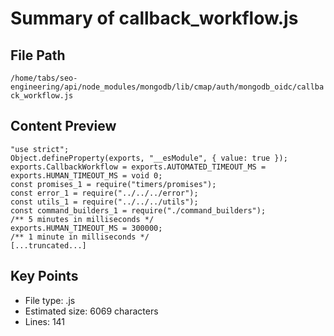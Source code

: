 # Summary of callback_workflow.js
  
## File Path
`/home/tabs/seo-engineering/api/node_modules/mongodb/lib/cmap/auth/mongodb_oidc/callback_workflow.js`

## Content Preview
```
"use strict";
Object.defineProperty(exports, "__esModule", { value: true });
exports.CallbackWorkflow = exports.AUTOMATED_TIMEOUT_MS = exports.HUMAN_TIMEOUT_MS = void 0;
const promises_1 = require("timers/promises");
const error_1 = require("../../../error");
const utils_1 = require("../../../utils");
const command_builders_1 = require("./command_builders");
/** 5 minutes in milliseconds */
exports.HUMAN_TIMEOUT_MS = 300000;
/** 1 minute in milliseconds */
[...truncated...]
```

## Key Points
- File type: .js
- Estimated size: 6069 characters
- Lines: 141
